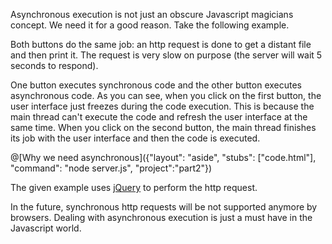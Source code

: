 Asynchronous execution is not just an obscure Javascript magicians concept. We need it for a good reason. Take the following example.

Both buttons do the same job: an http request is done to get a distant file and then print it. The request is very slow on purpose (the server will wait 5 seconds to respond).

One button executes synchronous code and the other button executes asynchronous code. As you can see, when you click on the first button, the user interface just freezes during the code execution. This is because the main thread can't execute the code and refresh the user interface at the same time. When you click on the second button, the main thread finishes its job with the user interface and then the code is executed.

@[Why we need asynchronous]({"layout": "aside", "stubs": ["code.html"], "command": "node server.js", "project":"part2"})

The given example uses [jQuery](http://jquery.com/) to perform the http request.

In the future, synchronous http requests will be not supported anymore by browsers. Dealing with asynchronous execution is just a must have in the Javascript world.
